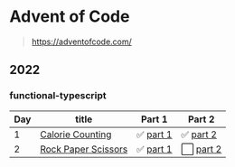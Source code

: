 # Advent of Code

> https://adventofcode.com/

## 2022
### functional-typescript
| Day | title | Part 1 | Part 2 |
| --- | ------ | ------ | ------ |
| 1 | [Calorie Counting](https://adventofcode.com/2022/day/1) | ✅ [part 1](/2022/functional-typescript/day-1/part01.ts) | ✅ [part 2](/2022/functional-typescript/day-1/part02.ts) |
| 2 | [Rock Paper Scissors](https://adventofcode.com/2022/day/2) | ✅ [part 1](/2022/functional-typescript/day-2/part01.ts) | ⬜️ [part 2](/2022/functional-typescript/day-2/part02.ts) |
